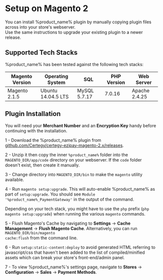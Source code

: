 <h1>Setup on Magento 2</h1>

You can install %product_name% plugin by manually copying plugin files across into your store's webserver. <br>
Use the same instructions to upgrade your existing plugin to a newer release.

## Supported Tech Stacks

%product_name% has been tested against the following tech stacks:

|Magento Version| Operating System  | SQL         | PHP Version | Web Server  |
|---------------|-------------------|-------------|-------------|-------------|
|Magento 2.1.5  |Ubuntu 14.04.5 LTS |MySQL 5.7.17 |7.0.16       |Apache 2.4.25|


## Plugin Installation

<div class="panel">
  You will need your <b>Merchant Number</b> and an <b>Encryption Key</b> handy before continuing with the installation.
</div>

1 - Download the %product_name% plugin from [github.com/Certegy/certegy-ezipay-magento-2.x/releases](https://github.com/Certegy/certegy-ezipay-magento-2.x/releases).

2 - Unzip it then copy the inner `%product_name%` folder into the `MAGENTO_DIR/app/code` directory on your webserver. If the <code>code</code> folder doesn't exist, then create it manually.

3 - Change directory into `MAGENTO_DIR/bin` to make the `magento` utility available.

4 - Run `magento setup:upgrade`. This will auto-enable %product_name% as part of `setup:upgrade`. You should see `Module '%product_name%_PaymentGateway'` in the output of the command.
<br>

<div class="panel">
  Depending on your tech stack, you might have to use the <code>php</code> prefix (<code>php magento setup:upgrade</code>) when running the various <code>magento</code> commands.
</div>

5 - Flush Magento's Cache by navigating to **Settings** -> **Cache Management** -> **Flush Magento Cache**. Alternatively, you can run <code>MAGENTO_DIR/bin/magento cache:flush</code> from the command line.

6 - Run `setup:static-content:deploy` to avoid generated HTML referring to javascript/css that haven't been added to the list of compiled/minified assets which can break your store's front-end/admin panel.

7 - To view %product_name%'s settings page, navigate to **Stores** -> **Configuration** -> **Sales** -> **Payment Methods**.
